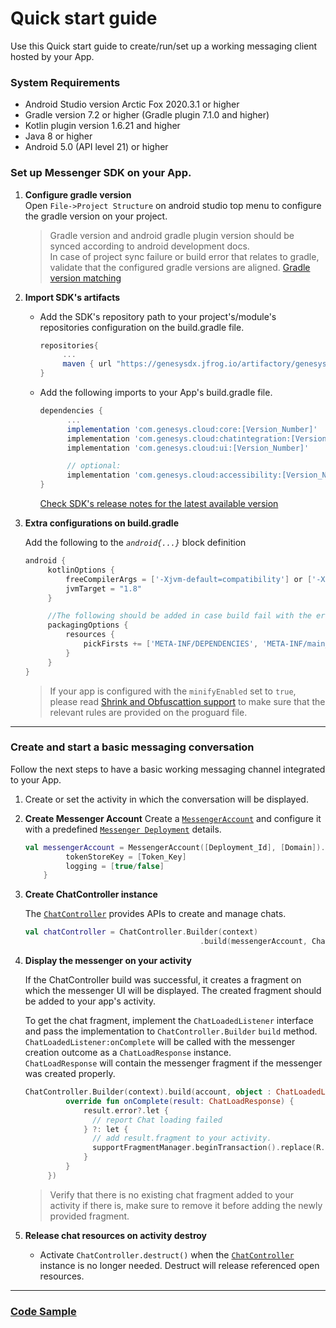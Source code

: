 
# Quick start guide

Use this Quick start guide to create/run/set up a working messaging client hosted by your App.   

### System Requirements  

* Android Studio version Arctic Fox 2020.3.1 or higher
* Gradle version 7.2 or higher (Gradle plugin 7.1.0 and higher)
* Kotlin plugin version 1.6.21 and higher
* Java 8 or higher
* Android 5.0 (API level 21) or higher 


### Set up Messenger SDK on your App.

1. **Configure gradle version**  
   Open `File->Project Structure` on android studio top menu to configure the gradle version on your project.
   > Gradle version and android gradle plugin version should be synced according to android development docs.   
     In case of project sync failure or build error that relates to gradle, validate that the configured gradle versions are aligned.
     [Gradle version matching](https://developer.android.com/studio/releases/gradle-plugin#updating-gradle)
   
2. **Import SDK's artifacts**
    
   - Add the SDK's repository path to your project's/module's repositories configuration on the build.gradle file.
     ```gradle
     repositories{
          ...
          maven { url "https://genesysdx.jfrog.io/artifactory/genesysdx-android.dev/" }
     }
     ```   
      
   - Add the following imports to your App's build.gradle file.

     ```gradle
     dependencies {
           ...
           implementation 'com.genesys.cloud:core:[Version_Number]'
           implementation 'com.genesys.cloud:chatintegration:[Version_Number]'
           implementation 'com.genesys.cloud:ui:[Version_Number]'

           // optional:
           implementation 'com.genesys.cloud:accessibility:[Version_Number]'
     }
     ```

     [Check SDK's release notes for the latest available version](./release-notes#dependencies) 

    
3. **Extra configurations on build.gradle**
   
   Add the following to the _`android{...}`_ block definition

   ```gradle
   android {
        kotlinOptions {
            freeCompilerArgs = ['-Xjvm-default=compatibility'] or ['-Xjvm-default=all']
            jvmTarget = "1.8"
        }

        //The following should be added in case build fail with the error: "More than one file was found with OS independent path..."
        packagingOptions {
            resources {
                pickFirsts += ['META-INF/DEPENDENCIES', 'META-INF/main_debug.kotlin_module', 'META-INF/main_release.kotlin_module', 'META-INF/main_sdktesting.kotlin_module', 'META-INF/ui_debug.kotlin_module', 'META-INF/ui_release.kotlin_module']
            }
        }
   }
   ```

   > If your app is configured with the `minifyEnabled` set to `true`, please read [Shrink and Obfuscattion support](./shrink-and-obfuscate.md') to make sure that the relevant rules are provided on the proguard file.
    
---

### Create and start a basic messaging conversation  

Follow the next steps to have a basic working messaging channel integrated to your App.

1. Create or set the activity in which the conversation will be displayed.

2. **Create Messenger Account**
   Create a [`MessengerAccount`](./messenger-chat#messengeraccount) and configure it with a predefined [`Messenger Deployment`](https://help.mypurecloud.com/articles/deploy-messenger/) details.
     
   ```kotlin
   val messengerAccount = MessengerAccount([Deployment_Id], [Domain]).apply {
            tokenStoreKey = [Token_Key]
            logging = [true/false]
       }
   ```  
     
3. **Create ChatController instance**
    
   The [`ChatController`](./chatcontroller.md) provides APIs to create and manage chats.

   ```kotlin
   val chatController = ChatController.Builder(context)
                                          .build(messengerAccount, ChatLoadedListener)
   ```

4. **Display the messenger on your activity**

   If the ChatController build was successful, it creates a fragment on which the messenger UI will be displayed. The created fragment should be added to your app's activity.

   To get the chat fragment, implement the `ChatLoadedListener` interface and pass the implementation to `ChatController.Builder` `build` method.   
   `ChatLoadedListener:onComplete` will be called with the messenger creation outcome as a `ChatLoadResponse` instance.    
   `ChatLoadResponse` will contain the messenger fragment if the messenger was created properly.   
    
   ```kotlin
   ChatController.Builder(context).build(account, object : ChatLoadedListener {
            override fun onComplete(result: ChatLoadResponse) {
                result.error?.let {
                  // report Chat loading failed
                } ?: let {
                  // add result.fragment to your activity.
                  supportFragmentManager.beginTransaction().replace(R.id.chat_container, result.fragment, tag).commit()
                }
            }
        })
   ```

   > Verify that there is no existing chat fragment added to your activity if there is, make sure to remove it before adding the newly provided fragment.

5. **Release chat resources on activity destroy** 
   - Activate `ChatController.destruct()` when the [`ChatController`](./chatcontroller.md) instance is no longer needed. Destruct will release referenced open resources.

---

### [Code Sample](https://github.com/genesys/)
